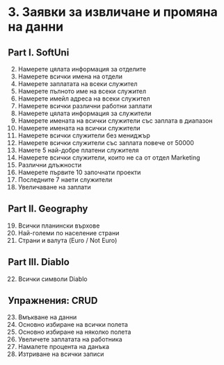 # 3. Заявки за извличане и промяна на данни

## Part I. SoftUni
02.	Намерете цялата информация за отделите
03.	Намерете всички имена на отдели
04.	Намерете заплатата на всеки служител
05.	Намерете пълното име на всеки служител
06.	Намерете имейл адреса на всеки служител
07.	Намерете всички различни работни заплати
08.	Намерете цялата информация за служители
09.	Намерете имената на всички служители със заплата в диапазон
10.	Намерете имената на всички служители
11.	Намерете всички служители без мениджър
12.	Намерете всички служители със заплата повече от 50000
13.	Намете 5 най-добре платени служителя
14.	Намерете всички служители, които не са от отдел Marketing 
15.	Различни длъжности
16.	Намерете първите 10 започнати проекти
17.	Последните 7 наети служители
18.	Увеличаване на заплати

## Part II. Geography
19.	Всички планински върхове
20.	Най-големи по население страни
21.	Страни и валута  (Euro / Not Euro)

## Part III. Diablo
22.	Всички символи Diablo

## Упражнения: CRUD
23.	Вмъкване на данни
24.	Основно избиране на всички полета
25.	Основно избиране на няколко полета
26.	Увеличете заплатата на работника
27.	Намалете процента на данъка
28.	Изтриване на всички записи
